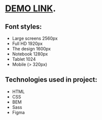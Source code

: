 # [DEMO LINK](https://elizachernysh.github.io/Museum/).

## Font styles:
- Large screens 2560px
- Full HD 1920px
- The design 1600px
- Notebook 1280px
- Tablet 1024
- Mobile (> 320px)

## Technologies used in project:
- HTML
- CSS
- BEM
- Sass
- Figma
